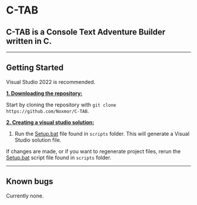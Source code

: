 # C-TAB

## C-TAB is a Console Text Adventure Builder written in C.

***

## Getting Started
Visual Studio 2022 is recommended.

<ins>**1. Downloading the repository:**</ins>

Start by cloning the repository with `git clone https://github.com/Noxmor/C-TAB`.

<ins>**2. Creating a visual studio solution:**</ins>

1. Run the [Setup.bat](https://github.com/Noxmor/C-TAB/blob/master/scripts/Setup.bat) file found in `scripts` folder. This will generate a Visual Studio solution file.

If changes are made, or if you want to regenerate project files, rerun the [Setup.bat](https://github.com/Noxmor/C-TAB/blob/master/scripts/Setup.bat) script file found in `scripts` folder.

***

## Known bugs
Currently none.
